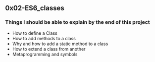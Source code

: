 ## 0x02-ES6_classes

### Things I should be able to explain by the end of this project

* How to define a Class
* How to add methods to a class
* Why and how to add a static method to a class
* How to extend a class from another
* Metaprogramming and symbols
